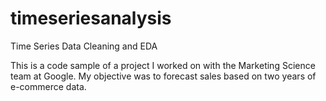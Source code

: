# timeseriesanalysis
Time Series Data Cleaning and EDA 

This is a code sample of a project I worked on with the Marketing Science team at Google. My objective was to forecast sales based on two years of e-commerce data.
